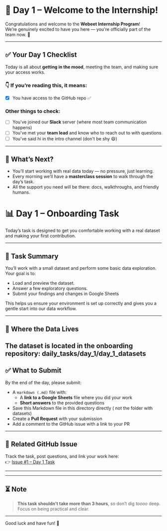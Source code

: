 # 🎉 Day 1 – Welcome to the Internship!

Congratulations and welcome to the **Webeet Internship Program**!  
We’re genuinely excited to have you here — you're officially part of the team now. 💜

---

## ✅ Your Day 1 Checklist

Today is all about **getting in the mood**, meeting the team, and making sure your access works. 

### 👇 If you’re reading this, it means:
- [x] You have access to the GitHub repo ✅

### Other things to check:
- [ ] You’ve joined our **Slack** server (where most team communication happens)
- [ ] You’ve met your **team lead** and know who to reach out to with questions
- [ ] You’ve said hi in the intro channel (don't be shy 😄)

---

## 🚀 What’s Next?

- You’ll start working with real data today — no pressure, just learning.
- Every morning we’ll have a **masterclass session** to walk through the day’s task.
- All the support you need will be there: docs, walkthroughs, and friendly humans.

# 📊 Day 1 – Onboarding Task

Today’s task is designed to get you comfortable working with a real dataset and making your first contribution.

---

## 🧠 Task Summary

You’ll work with a small dataset and perform some basic data exploration. Your goal is to:

- Load and preview the dataset.
- Answer a few exploratory questions.
- Submit your findings and changes in Google Sheets 

This helps us ensure your environment is set up correctly and gives you a gentle start into our data workflow.

---

## 📂 Where the Data Lives

The dataset is located in the onboarding repository: daily_tasks/day_1/day_1_datasets
---
## ✅ What to Submit

By the end of the day, please submit:

- A `markdown (.md)` file with:
  - A **link to a Google Sheets** file where you did your work
  - **Short answers** to the provided questions
- Save this Markdown file in this directory directly ( not the folder with datasets) 
- Create a **Pull Request** with your submission
- Add a comment to the GitHub issue with a link to your PR
---

## 🔗 Related GitHub Issue

Track the task, post questions, and link your work here:  
👉 [Issue #1 – Day 1 Task](https://github.com/webeet-io/_onboarding_data/issues/1)

---
---

## ⏳ Note

> **This task shouldn't take more than 3 hours**, so don’t dig *toooo* deep. Focus on being practical and clear.

---
Good luck and have fun! 🚀
